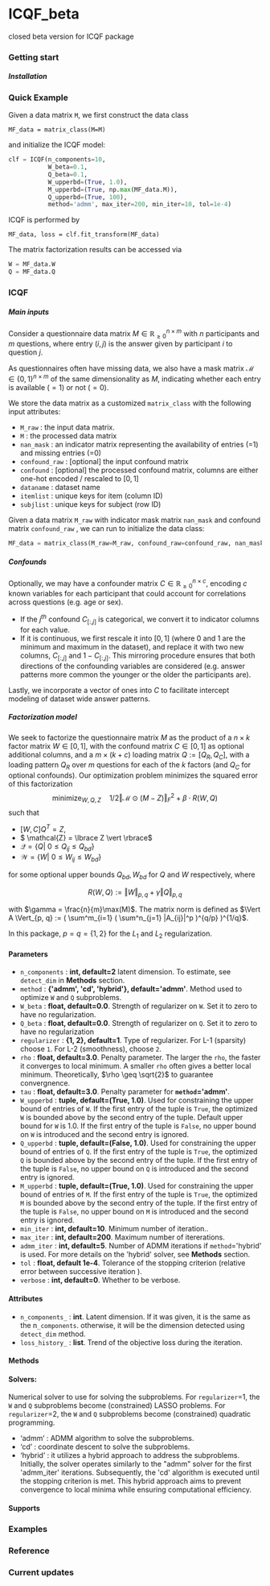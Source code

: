 # ICQF_beta
closed beta version for ICQF package

### Getting start

##### Installation



### Quick Example

Given a data matrix `M`, we first construct the data class

```MF_data = matrix_class(M=M)``` 

and initialize the ICQF model:

```python
clf = ICQF(n_components=10,
           W_beta=0.1,
           Q_beta=0.1,
           W_upperbd=(True, 1.0),
           M_upperbd=(True, np.max(MF_data.M)),
           Q_upperbd=(True, 100),
           method='admm', max_iter=200, min_iter=10, tol=1e-4)
```

ICQF is performed by

```MF_data, loss = clf.fit_transform(MF_data)```

The matrix factorization results can be accessed via

```python
W = MF_data.W
Q = MF_data.Q
```



### ICQF

##### Main inputs

Consider a questionnaire data matrix $M \in \mathbb{R}_{\geq 0}^{n \times m}$ with $n$ participants and $m$ questions, where entry $(i,j)$ is the answer given by participant $i$ to question $j$. 

As questionnaires often have missing data, we also have a mask matrix  $\mathcal{M} \in \{0, 1\}^{n \times m}$ of the same dimensionality as $M$, indicating whether each entry is available $(=1)$ or not $(=0)$. 

We store the data matrix as a customized `matrix_class` with the following input attributes:

- `M_raw` : the input data matrix.
- `M` : the processed data matrix
- `nan_mask` : an indicator matrix representing the availability of entries (=1) and missing entries (=0)
- `confound_raw` : [optional] the input confound matrix 
- `confound` : [optional] the processed confound matrix, columns are either one-hot encoded / rescaled to $[0, 1]$
- `dataname` : dataset name
- `itemlist` : unique keys for item (column ID)
- `subjlist` : unique keys for subject (row ID)

Given a data matrix `M_raw` with indicator mask matrix `nan_mask` and confound matrix `confound_raw` , we can run to initialize the data class:

```python
MF_data = matrix_class(M_raw=M_raw, confound_raw=confound_raw, nan_mask=nan_mask)
```

##### Confounds

Optionally, we may have a confounder matrix  $C \in \mathbb{R}_{\geq 0}^{n \times c}$, encoding $c$ known variables for each participant that could account for correlations across questions (e.g. age or sex). 

- If the $j^{th}$ confound $C_{[:,j]}$ is categorical, we convert it to indicator columns for each value. 
- If it is continuous, we first rescale it into $[0, 1]$ (where 0 and 1 are the minimum and maximum in the dataset), and replace it with two new columns, $C_{[:,j]}$ and $1 - C_{[:,j]}$. This mirroring procedure ensures that both directions of the confounding variables are considered (e.g. answer patterns more common the younger or the older the participants are). 

Lastly, we incorporate a vector of ones into $C$ to facilitate intercept modeling of dataset wide answer patterns.

##### Factorization model

We seek to factorize the questionnaire matrix $M$ as the product of a $n \times k$ factor matrix $W \in [0,1]$, with the confound matrix $C \in [0,1]$ as optional additional columns, and a $m \times (k+c)$ loading matrix $Q := [Q_R, Q_C]$, with a loading pattern $Q_R$ over $m$ questions for each of the $k$ factors (and $Q_C$ for optional confounds). Our optimization problem minimizes the squared error of this factorization
$$
\text{minimize}_{W, Q, Z} \quad  1/2 \Vert \mathcal{M} \odot (M - Z) \Vert_F^2 + \beta \cdot R(W, Q)
$$
such that

- $[W, C] Q^{T} = Z,$
- $ \mathcal{Z} = \lbrace Z  \vert \rbrace$
- $\mathcal{Q} = \lbrace Q | \ 0 \leq Q_{ij} \leq Q_{bd} \rbrace$ 
- $\mathcal{W} = \lbrace W | \ 0 \leq W_{ij} \leq W_{bd} \rbrace$

for some optional upper bounds $Q_{bd}, W_{bd}$ for $Q$ and $W$ respectively, where

$$R(W, Q) := \Vert W \Vert_{p, q} + \gamma \Vert Q \Vert_{p, q}$$

with $\gamma = \frac{n}{m}\max(M)$. The matrix norm is defined as $\Vert A \Vert_{p, q} := ( \sum^m_{i=1} ( \sum^n_{j=1} |A_{ij}|^p )^{q/p} )^{1/q}$. 

In this package, $p=q=\{1,2\}$ for the $L_1$ and $L_2$ regularization.



#### Parameters

- `n_components` : **int, default=2** latent dimension. To estimate, see `detect_dim` in **Methods** section.
- `method` : **{'admm', 'cd', 'hybrid'}, default='admm'**. Method used to optimize `W` and `Q` subproblems.
- `W_beta` : **float, default=0.0**. Strength of regularizer on `W`. Set it to zero to have no regularization.
- `Q_beta` : **float, default=0.0**. Strength of regularizer on `Q`. Set it to zero to have no regularization
- `regularizer` : **{1, 2}, default=1**. Type of regularizer. For L-1 (sparsity) choose `1`. For L-2 (smoothness), choose `2`.
- `rho` : **float, default=3.0**. Penalty parameter. The larger the `rho`, the faster it converges to local minimum. A smaller `rho` often gives a better local minimum. Theoretically, $\rho \geq \sqrt{2}$ to guarantee convergnence.
- `tau` : **float, default=3.0**. Penalty parameter for **`method`='admm'**.
- `W_upperbd` : **tuple, default=(True, 1.0)**. Used for constraining the upper bound of entries of `W`. If the first entry of the tuple is `True`, the optimized `W` is bounded above by the second entry of the tuple. Default upper bound for `W` is 1.0. If the first entry of the tuple is `False`, no upper bound on `W` is introduced and the second entry is ignored.
- `Q_upperbd` : **tuple, default=(False, 1.0)**. Used for constraining the upper bound of entries of `Q`. If the first entry of the tuple is `True`, the optimized `Q` is bounded above by the second entry of the tuple. If the first entry of the tuple is `False`, no upper bound on `Q` is introduced and the second entry is ignored.
- `M_upperbd` : **tuple, default=(True, 1.0)**. Used for constraining the upper bound of entries of `M`. If the first entry of the tuple is `True`, the optimized `M` is bounded above by the second entry of the tuple. If the first entry of the tuple is `False`, no upper bound on `M` is introduced and the second entry is ignored.
- `min_iter` : **int, default=10**. Minimum number of iteration..
- `max_iter` : **int, default=200**. Maximum number of itererations.
- `admm_iter` : **int, default=5**. Number of ADMM iterations if `method`='hybrid' is used. For more details on the 'hybrid' solver, see **Methods** section.
- `tol` : **float, default 1e-4**. Tolerance of the stopping criterion (relative error between successive iteration ).
- `verbose` : **int, default=0**. Whether to be verbose.

#### Attributes

- `n_components_` : **int**. Latent dimension. If it was given, it is the same as the n`_components`. otherwise, it will be the dimension detected using `detect_dim` method.
- `loss_history_` : **list**. Trend of the objective loss during the iteration.

#### Methods


#### Solvers:

Numerical solver to use for solving the subproblems. For `regularizer`=1, the `W` and `Q` subproblems become (constrained) LASSO problems. For `regularizer`=2, the `W` and `Q` subproblems become (constrained) quadratic programming.

- ‘admm’ : ADMM algorithm to solve the subproblems.
- ‘cd’ : coordinate descent to solve the subproblems.
- ‘hybrid’ : it utilizes a hybrid approach to address the subproblems. Initially, the solver operates similarly to the "admm" solver for the first 'admm_iter' iterations. Subsequently, the 'cd' algorithm is executed until the stopping criterion is met. This hybrid approach aims to prevent convergence to local minima while ensuring computational efficiency.

#### Supports



### Examples



### Reference


### Current updates
